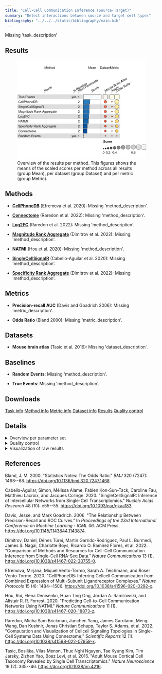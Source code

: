 ```yaml
---
title: "Cell-Cell Communication Inference (Source-Target)"
summary: "Detect interactions between source and target cell types"
bibliography: "../../../static/bibliography/main.bib"
---
```


<script src="index_files/libs/kePrint-0.0.1/kePrint.js"></script>
<link href="index_files/libs/lightable-0.0.1/lightable.css" rel="stylesheet" />


Missing 'task_description'

## Results

<figure>
<img src="index.markdown_strict_files/figure-markdown_strict/summary-1.png" width="619" alt="Overview of the results per method. This figures shows the means of the scaled scores per method across all results (group Mean), per dataset (group Dataset) and per metric (group Metric)." />
<figcaption aria-hidden="true">Overview of the results per method. This figures shows the means of the scaled scores per method across all results (group Mean), per dataset (group Dataset) and per metric (group Metric).</figcaption>
</figure>

## Methods

-   **[CellPhoneDB](https://github.com/saezlab/liana)** (Efremova et al. 2020): Missing 'method_description'.

<!-- -->

-   **[Connectome](https://github.com/saezlab/liana)** (Raredon et al. 2022): Missing 'method_description'.

<!-- -->

-   **[Log2FC](https://github.com/saezlab/liana)** (Raredon et al. 2022): Missing 'method_description'.

<!-- -->

-   **[Magnitude Rank Aggregate](https://github.com/saezlab/liana)** (Dimitrov et al. 2022): Missing 'method_description'.

<!-- -->

-   **[NATMI](https://github.com/saezlab/liana)** (Hou et al. 2020): Missing 'method_description'.

<!-- -->

-   **[SingleCellSignalR](https://github.com/saezlab/liana)** (Cabello-Aguilar et al. 2020): Missing 'method_description'.

<!-- -->

-   **[Specificity Rank Aggregate](https://github.com/saezlab/liana)** (Dimitrov et al. 2022): Missing 'method_description'.

## Metrics

-   **Precision-recall AUC** (Davis and Goadrich 2006): Missing 'metric_description'.

<!-- -->

-   **Odds Ratio** (Bland 2000): Missing 'metric_description'.

## Datasets

-   **Mouse brain atlas** (Tasic et al. 2016): Missing 'dataset_description'.

## Baselines

-   **Random Events**: Missing 'method_description'.

<!-- -->

-   **True Events**: Missing 'method_description'.

## Downloads

<a href="data/task_info.json" class="btn btn-secondary">Task info</a>
<a href="data/method_info.json" class="btn btn-secondary">Method info</a>
<a href="data/metric_info.json" class="btn btn-secondary">Metric info</a>
<a href="data/dataset_info.json" class="btn btn-secondary">Dataset info</a>
<a href="data/results.json" class="btn btn-secondary">Results</a>
<a href="data/quality_control.json" class="btn btn-secondary">Quality control</a>

## Details

<details>
<summary>
Overview per parameter set
</summary>

<figure>
<img src="index.markdown_strict_files/figure-markdown_strict/summary_defailed-1.png" width="593" alt="Overview of the results per method and parameter set. This figures shows the means of the scaled scores per method parameter set across all results (group Mean), per dataset (group Dataset) and per metric (group Metric)." />
<figcaption aria-hidden="true">Overview of the results per method and parameter set. This figures shows the means of the scaled scores per method parameter set across all results (group Mean), per dataset (group Dataset) and per metric (group Metric).</figcaption>
</figure>

</details>
<details>
<summary>
Quality control
</summary>
<table class="table lightable-paper" style='margin-left: auto; margin-right: auto; font-family: "Arial Narrow", arial, helvetica, sans-serif; margin-left: auto; margin-right: auto;'>
 <thead>
  <tr>
   <th style="text-align:left;"> Category </th>
   <th style="text-align:left;"> Name </th>
   <th style="text-align:right;"> Value </th>
   <th style="text-align:left;"> Condition </th>
   <th style="text-align:left;"> Severity </th>
  </tr>
 </thead>
<tbody>
  <tr>
   <td style="text-align:left;" data-toggle="tooltip" data-container="body" data-placement="right" title="Dataset metadata field 'dataset_description' should be defined
  Task id: cell_cell_communication_source_target
  Field: dataset_description
"> Dataset info </td>
   <td style="text-align:left;" data-toggle="tooltip" data-container="body" data-placement="right" title="Dataset metadata field 'dataset_description' should be defined
  Task id: cell_cell_communication_source_target
  Field: dataset_description
"> Pct 'dataset_description' missing </td>
   <td style="text-align:right;" data-toggle="tooltip" data-container="body" data-placement="right" title="Dataset metadata field 'dataset_description' should be defined
  Task id: cell_cell_communication_source_target
  Field: dataset_description
"> 1 </td>
   <td style="text-align:left;" data-toggle="tooltip" data-container="body" data-placement="right" title="Dataset metadata field 'dataset_description' should be defined
  Task id: cell_cell_communication_source_target
  Field: dataset_description
"> percent_missing(dataset_info, field) </td>
   <td style="text-align:left;color: red !important;" data-toggle="tooltip" data-container="body" data-placement="right" title="Dataset metadata field 'dataset_description' should be defined
  Task id: cell_cell_communication_source_target
  Field: dataset_description
"> ✗✗ </td>
  </tr>
  <tr>
   <td style="text-align:left;" data-toggle="tooltip" data-container="body" data-placement="right" title="Method metadata field 'method_description' should be defined
  Task id: cell_cell_communication_source_target
  Field: method_description
"> Method info </td>
   <td style="text-align:left;" data-toggle="tooltip" data-container="body" data-placement="right" title="Method metadata field 'method_description' should be defined
  Task id: cell_cell_communication_source_target
  Field: method_description
"> Pct 'method_description' missing </td>
   <td style="text-align:right;" data-toggle="tooltip" data-container="body" data-placement="right" title="Method metadata field 'method_description' should be defined
  Task id: cell_cell_communication_source_target
  Field: method_description
"> 1 </td>
   <td style="text-align:left;" data-toggle="tooltip" data-container="body" data-placement="right" title="Method metadata field 'method_description' should be defined
  Task id: cell_cell_communication_source_target
  Field: method_description
"> percent_missing(method_info, field) </td>
   <td style="text-align:left;color: red !important;" data-toggle="tooltip" data-container="body" data-placement="right" title="Method metadata field 'method_description' should be defined
  Task id: cell_cell_communication_source_target
  Field: method_description
"> ✗✗ </td>
  </tr>
  <tr>
   <td style="text-align:left;" data-toggle="tooltip" data-container="body" data-placement="right" title="Metric metadata field 'metric_description' should be defined
  Task id: cell_cell_communication_source_target
  Field: metric_description
"> Metric info </td>
   <td style="text-align:left;" data-toggle="tooltip" data-container="body" data-placement="right" title="Metric metadata field 'metric_description' should be defined
  Task id: cell_cell_communication_source_target
  Field: metric_description
"> Pct 'metric_description' missing </td>
   <td style="text-align:right;" data-toggle="tooltip" data-container="body" data-placement="right" title="Metric metadata field 'metric_description' should be defined
  Task id: cell_cell_communication_source_target
  Field: metric_description
"> 1 </td>
   <td style="text-align:left;" data-toggle="tooltip" data-container="body" data-placement="right" title="Metric metadata field 'metric_description' should be defined
  Task id: cell_cell_communication_source_target
  Field: metric_description
"> percent_missing(metric_info, field) </td>
   <td style="text-align:left;color: red !important;" data-toggle="tooltip" data-container="body" data-placement="right" title="Metric metadata field 'metric_description' should be defined
  Task id: cell_cell_communication_source_target
  Field: metric_description
"> ✗✗ </td>
  </tr>
  <tr>
   <td style="text-align:left;" data-toggle="tooltip" data-container="body" data-placement="right" title="Task metadata field 'task_description' should be defined
  Task id: cell_cell_communication_source_target
  Field: task_description
"> Task info </td>
   <td style="text-align:left;" data-toggle="tooltip" data-container="body" data-placement="right" title="Task metadata field 'task_description' should be defined
  Task id: cell_cell_communication_source_target
  Field: task_description
"> Pct 'task_description' missing </td>
   <td style="text-align:right;" data-toggle="tooltip" data-container="body" data-placement="right" title="Task metadata field 'task_description' should be defined
  Task id: cell_cell_communication_source_target
  Field: task_description
"> 1 </td>
   <td style="text-align:left;" data-toggle="tooltip" data-container="body" data-placement="right" title="Task metadata field 'task_description' should be defined
  Task id: cell_cell_communication_source_target
  Field: task_description
"> percent_missing([task_info], field) </td>
   <td style="text-align:left;color: red !important;" data-toggle="tooltip" data-container="body" data-placement="right" title="Task metadata field 'task_description' should be defined
  Task id: cell_cell_communication_source_target
  Field: task_description
"> ✗✗ </td>
  </tr>
</tbody>
</table>

</details>
<details>
<summary>
Visualization of raw results
</summary>

<img src="index.markdown_strict_files/figure-markdown_strict/unnamed-chunk-10-1.png" width="960" />

</details>

## References

Bland, J. M. 2000. "Statistics Notes: The Odds Ratio." *BMJ* 320 (7247): 1468--68. <https://doi.org/10.1136/bmj.320.7247.1468>.

Cabello-Aguilar, Simon, Mélissa Alame, Fabien Kon-Sun-Tack, Caroline Fau, Matthieu Lacroix, and Jacques Colinge. 2020. "SingleCellSignalR: Inference of Intercellular Networks from Single-Cell Transcriptomics." *Nucleic Acids Research* 48 (10): e55--55. <https://doi.org/10.1093/nar/gkaa183>.

Davis, Jesse, and Mark Goadrich. 2006. "The Relationship Between Precision-Recall and ROC Curves." In *Proceedings of the 23rd International Conference on Machine Learning - ICML 06*. ACM Press. <https://doi.org/10.1145/1143844.1143874>.

Dimitrov, Daniel, Dénes Türei, Martin Garrido-Rodriguez, Paul L. Burmedi, James S. Nagai, Charlotte Boys, Ricardo O. Ramirez Flores, et al. 2022. "Comparison of Methods and Resources for Cell-Cell Communication Inference from Single-Cell RNA-Seq Data." *Nature Communications* 13 (1). <https://doi.org/10.1038/s41467-022-30755-0>.

Efremova, Mirjana, Miquel Vento-Tormo, Sarah A. Teichmann, and Roser Vento-Tormo. 2020. "CellPhoneDB: Inferring Cellcell Communication from Combined Expression of Multi-Subunit Ligandreceptor Complexes." *Nature Protocols* 15 (4): 1484--1506. <https://doi.org/10.1038/s41596-020-0292-x>.

Hou, Rui, Elena Denisenko, Huan Ting Ong, Jordan A. Ramilowski, and Alistair R. R. Forrest. 2020. "Predicting Cell-to-Cell Communication Networks Using NATMI." *Nature Communications* 11 (1). <https://doi.org/10.1038/s41467-020-18873-z>.

Raredon, Micha Sam Brickman, Junchen Yang, James Garritano, Meng Wang, Dan Kushnir, Jonas Christian Schupp, Taylor S. Adams, et al. 2022. "Computation and Visualization of Cellcell Signaling Topologies in Single-Cell Systems Data Using Connectome." *Scientific Reports* 12 (1). <https://doi.org/10.1038/s41598-022-07959-x>.

Tasic, Bosiljka, Vilas Menon, Thuc Nghi Nguyen, Tae Kyung Kim, Tim Jarsky, Zizhen Yao, Boaz Levi, et al. 2016. "Adult Mouse Cortical Cell Taxonomy Revealed by Single Cell Transcriptomics." *Nature Neuroscience* 19 (2): 335--46. <https://doi.org/10.1038/nn.4216>.
